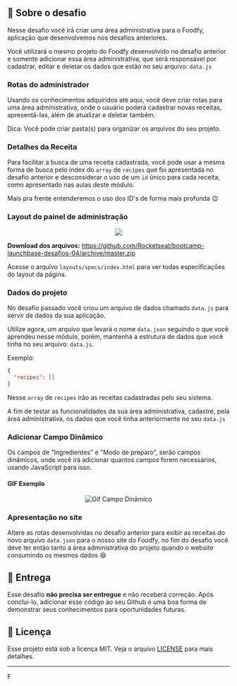 
## :rocket: Sobre o desafio

Nesse desafio você irá criar uma área administrativa para o Foodfy, aplicação que desenvolvemos nos desafios anteriores.

Você utilizará o mesmo projeto do Foodfy desenvolvido no desafio anterior e somente adicionar essa área administrativa, que será responsável por cadastrar, editar e deletar os dados que estão no seu arquivo: `data.js`

### Rotas do administrador

Usando os conhecimentos adquiridos até aqui, você deve criar rotas para uma área administrativa, onde o usuário poderá cadastrar novas receitas, apresentá-las, além de atualizar e deletar também.

Dica: Você pode criar pasta(s) para organizar os arquivos do seu projeto.

### Detalhes da Receita

Para facilitar a busca de uma receita cadastrada, você pode usar a mesma forma de busca pelo index do `array` de `recipes` que foi apresentada no desafio anterior e desconsiderar o uso de um `id` único para cada receita, como apresentado nas aulas deste módulo.

Mais pra frente entenderemos o uso dos ID's de forma mais profunda :wink:

### Layout do painel de administração

<div align="center">
   <img src="https://rocketseat-cdn.s3-sa-east-1.amazonaws.com/launchbase/mockup-desafio-04.png" />
</div>

**Download dos arquivos:** https://github.com/Rocketseat/bootcamp-launchbase-desafios-04/archive/master.zip

Acesse o arquivo `layouts/specs/index.html` para ver todas especificações do layout da página.

### Dados do projeto

No desafio passado você criou um arquivo de dados chamado `data.js` para servir de dados da sua aplicação.

Utilize agora, um arquivo que levará o nome `data.json` seguindo o que você aprendeu nesse módulo, porém, mantenha a estrutura de dados que você tinha no seu arquivo: `data.js`.

Exemplo:

```json
{
  "recipes": []
}
```

Nesse `array` de `recipes` irão as receitas cadastradas pelo seu sistema.

A fim de testar as funcionalidades da sua área administrativa, cadastre, pela área administrativa, os dados que você tinha anteriormente no seu `data.js`

### Adicionar Campo Dinâmico

Os campos de "Ingredientes" e "Modo de preparo", serão campos dinâmicos, onde você irá adicionar quantos campos forem necessários, usando JavaScript para isso.

#### GIF Exemplo

<p align="center">
  <img alt="Gif Campo Dinâmico" src="https://i.imgur.com/EOYWaJW.gif"/>
</p>



### Apresentação no site

Altere as rotas desenvolvidas no desafio anterior para exibir as receitas do novo arquivo `data.json` para o nosso site do Foodfy, no fim do desafio você deve ter então tanto a área administrativa do projeto quando o website consumindo os mesmos dados :smile:

## :calendar: Entrega

Esse desafio **não precisa ser entregue** e não receberá correção. Após concluí-lo, adicionar esse código ao seu Github é uma boa forma de demonstrar seus conhecimentos para oportunidades futuras.

## :memo: Licença

Esse projeto está sob a licença MIT. Veja o arquivo [LICENSE](../LICENSE) para mais detalhes.

---

F
